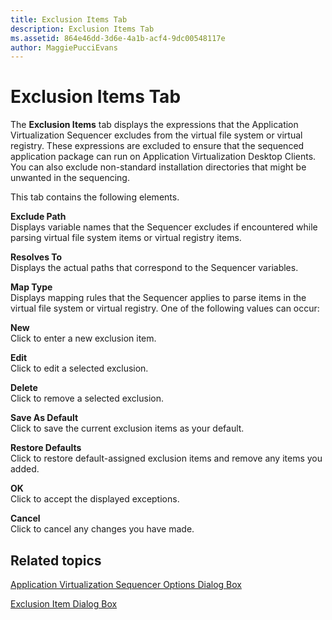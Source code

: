 ```yaml
---
title: Exclusion Items Tab
description: Exclusion Items Tab
ms.assetid: 864e46dd-3d6e-4a1b-acf4-9dc00548117e
author: MaggiePucciEvans
---
```


# Exclusion Items Tab


The **Exclusion Items** tab displays the expressions that the Application Virtualization Sequencer excludes from the virtual file system or virtual registry. These expressions are excluded to ensure that the sequenced application package can run on Application Virtualization Desktop Clients. You can also exclude non-standard installation directories that might be unwanted in the sequencing.

This tab contains the following elements.

<a href="" id="exclude-path"></a>**Exclude Path**  
Displays variable names that the Sequencer excludes if encountered while parsing virtual file system items or virtual registry items.

<a href="" id="resolves-to"></a>**Resolves To**  
Displays the actual paths that correspond to the Sequencer variables.

<a href="" id="map-type"></a>**Map Type**  
Displays mapping rules that the Sequencer applies to parse items in the virtual file system or virtual registry. One of the following values can occur:

<a href="" id="new"></a>**New**  
Click to enter a new exclusion item.

<a href="" id="edit"></a>**Edit**  
Click to edit a selected exclusion.

<a href="" id="delete"></a>**Delete**  
Click to remove a selected exclusion.

<a href="" id="save-as-default"></a>**Save As Default**  
Click to save the current exclusion items as your default.

<a href="" id="restore-defaults"></a>**Restore Defaults**  
Click to restore default-assigned exclusion items and remove any items you added.

<a href="" id="ok"></a>**OK**  
Click to accept the displayed exceptions.

<a href="" id="cancel"></a>**Cancel**  
Click to cancel any changes you have made.

## Related topics


[Application Virtualization Sequencer Options Dialog Box](application-virtualization-sequencer-options-dialog-box.md)

[Exclusion Item Dialog Box](exclusion-item-dialog-box.md)

 

 





